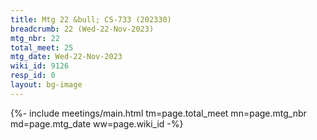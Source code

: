 ```yaml
---
title: Mtg 22 &bull; CS-733 (202330)
breadcrumb: 22 (Wed-22-Nov-2023)
mtg_nbr: 22
total_meet: 25
mtg_date: Wed-22-Nov-2023
wiki_id: 9126
resp_id: 0
layout: bg-image
---
```


{%- include meetings/main.html
    tm=page.total_meet
    mn=page.mtg_nbr
    md=page.mtg_date
    ww=page.wiki_id
-%}
